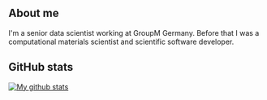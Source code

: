 ## About me

I'm a senior data scientist working at GroupM Germany. Before that I was a computational materials scientist and scientific software developer.

## GitHub stats

<a href="https://github-readme-stats-anuraghazra1.vercel.app/api?username=sudarsan-surendralal">
  <img align="center" src="https://github-readme-stats.anuraghazra1.vercel.app/api?username=sudarsan-surendralal&show_icons=true&line_height=27&include_all_commits=true&theme=tokyonight" alt="My github stats" />
</a>  

<!-- [![GitHub Streak](http://github-readme-streak-stats.herokuapp.com?user=sudarsan-surendralal&theme=dracula&hide_border=true)](https://git.io/streak-stats) -->


<!--
**sudarsan-surendralal/sudarsan-surendralal** is a ✨ _special_ ✨ repository because its `README.md` (this file) appears on your GitHub profile.

Here are some ideas to get you started:

- 🔭 I’m currently working on ...
- 🌱 I’m currently learning ...
- 👯 I’m looking to collaborate on ...
- 🤔 I’m looking for help with ...
- 💬 Ask me about ...
- 📫 How to reach me: ...
- 😄 Pronouns: ...
- ⚡ Fun fact: ...
-->
